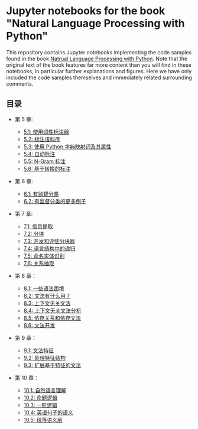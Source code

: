 # Jupyter notebooks for the book "Natural Language Processing with Python"

This repository contains Jupyter notebooks implementing the code samples found in the book [Natrual Language Processing with Python](https://www.nltk.org/book/). Note that the original text of the book features far more content than you will find in these notebooks, in particular further explanations and figures. Here we have only included the code samples themselves and immediately related surrounding comments.

## 目录

* 第 5 章:
    * [5.1: 使用词性标注器](http://nbviewer.jupyter.org/github/pen-x/natural-language-processing-with-python/blob/master/5.1-using-a-tagger.ipynb)
    * [5.2: 标注语料库](http://nbviewer.jupyter.org/github/pen-x/natural-language-processing-with-python/blob/master/5.2-tagged-corpora.ipynb)
    * [5.3: 使用 Python 字典映射词及其属性](http://nbviewer.jupyter.org/github/pen-x/natural-language-processing-with-python/blob/master/5.3-mapping-words-to-properties-using-python-dictionaries.ipynb)
    * [5.4: 自动标注](http://nbviewer.jupyter.org/github/pen-x/natural-language-processing-with-python/blob/master/5.4-automatic-tagging.ipynb)
    * [5.5: N-Gram 标注](http://nbviewer.jupyter.org/github/pen-x/natural-language-processing-with-python/blob/master/5.5-n-gram-tagging.ipynb)
    * [5.6: 基于转换的标注](http://nbviewer.jupyter.org/github/pen-x/natural-language-processing-with-python/blob/master/5.6-transformation-based-tagging.ipynb)
  
* 第 6 章:
    * [6.1: 有监督分类](http://nbviewer.jupyter.org/github/pen-x/natural-language-processing-with-python/blob/master/6.1-supervised-classification.ipynb)
    * [6.2: 有监督分类的更多例子](http://nbviewer.jupyter.org/github/pen-x/natural-language-processing-with-python/blob/master/6.2-further-examples-of-supervised-classification.ipynb#)

* 第 7 章:
    * [7.1: 信息提取](http://nbviewer.jupyter.org/github/pen-x/natural-language-processing-with-python/blob/master/7.1-information-extraction.ipynb)
    * [7.2: 分块](http://nbviewer.jupyter.org/github/pen-x/natural-language-processing-with-python/blob/master/7.2-chunking.ipynb)
    * [7.3: 开发和评估分块器](http://nbviewer.jupyter.org/github/pen-x/natural-language-processing-with-python/blob/master/7.3-developing-and-evaluating-chunkers.ipynb)
    * [7.4: 语言结构中的递归](http://nbviewer.jupyter.org/github/pen-x/natural-language-processing-with-python/blob/master/7.4-recursion-in-linguistic-structure.ipynb)
    * [7.5: 命名实体识别](http://nbviewer.jupyter.org/github/pen-x/natural-language-processing-with-python/blob/master/7.5-named-entity-recognition.ipynb)
    * [7.6: 关系抽取](http://nbviewer.jupyter.org/github/pen-x/natural-language-processing-with-python/blob/master/7.6-relation-extraction.ipynb)

* 第 8 章：
    * [8.1: 一些语法困境](http://nbviewer.jupyter.org/github/pen-x/natural-language-processing-with-python/blob/master/8.1-some-grammatical-dilemmas.ipynb)
    * [8.2: 文法有什么用？](http://nbviewer.jupyter.org/github/pen-x/natural-language-processing-with-python/blob/master/8.2-whats-the-use-of-syntax.ipynb)
    * [8.3: 上下文无关文法](http://nbviewer.jupyter.org/github/pen-x/natural-language-processing-with-python/blob/master/8.3-context-free-grammar.ipynb)
    * [8.4: 上下文无关文法分析](http://nbviewer.jupyter.org/github/pen-x/natural-language-processing-with-python/blob/master/8.4-parsing-with-context-free-grammar.ipynb)
    * [8.5: 依存关系和依存文法](http://nbviewer.jupyter.org/github/pen-x/natural-language-processing-with-python/blob/master/8.5-dependencies-and-dependency-grammar.ipynb)
    * [8.6: 文法开发](http://nbviewer.jupyter.org/github/pen-x/natural-language-processing-with-python/blob/master/8.6-grammar-development.ipynb)
  
* 第 9 章：
    * [9.1: 文法特征](http://nbviewer.jupyter.org/github/pen-x/natural-language-processing-with-python/blob/master/9.1-grammatical-features.ipynb)
    * [9.2: 处理特征结构](http://nbviewer.jupyter.org/github/pen-x/natural-language-processing-with-python/blob/master/9.2-processing-feature-structures.ipynb)
    * [9.3: 扩展基于特征的文法](http://nbviewer.jupyter.org/github/pen-x/natural-language-processing-with-python/blob/master/9.3-extending-a-feature-based-grammar.ipynb)
     
* 第 10 章：
    * [10.1: 自然语言理解](http://nbviewer.jupyter.org/github/pen-x/natural-language-processing-with-python/blob/master/10.1-natural-language-understanding.ipynb)
    * [10.2: 命题逻辑](http://nbviewer.jupyter.org/github/pen-x/natural-language-processing-with-python/blob/master/10.2-propositional-logic.ipynb)
    * [10.3: 一阶逻辑](http://nbviewer.jupyter.org/github/pen-x/natural-language-processing-with-python/blob/master/10.3-first-order-logic.ipynb)
    * [10.4: 英语句子的语义](http://nbviewer.jupyter.org/github/pen-x/natural-language-processing-with-python/blob/master/10.4-the-semantics-of-english-sentences.ipynb)
    * [10.5: 段落语义层](http://nbviewer.jupyter.org/github/pen-x/natural-language-processing-with-python/blob/master/10.5-discourse-semantics.ipynb)
  